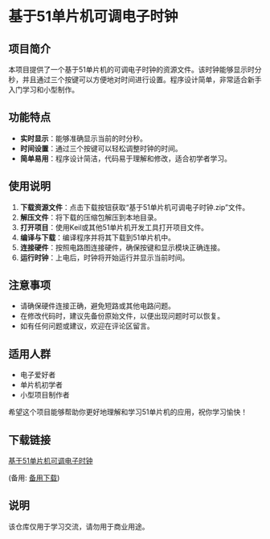 # 基于51单片机可调电子时钟

## 项目简介

本项目提供了一个基于51单片机的可调电子时钟的资源文件。该时钟能够显示时分秒，并且通过三个按键可以方便地对时间进行设置。程序设计简单，非常适合新手入门学习和小型制作。

## 功能特点

- **实时显示**：能够准确显示当前的时分秒。
- **时间设置**：通过三个按键可以轻松调整时钟的时间。
- **简单易用**：程序设计简洁，代码易于理解和修改，适合初学者学习。

## 使用说明

1. **下载资源文件**：点击下载按钮获取“基于51单片机可调电子时钟.zip”文件。
2. **解压文件**：将下载的压缩包解压到本地目录。
3. **打开项目**：使用Keil或其他51单片机开发工具打开项目文件。
4. **编译与下载**：编译程序并将其下载到51单片机中。
5. **连接硬件**：按照电路图连接硬件，确保按键和显示模块正确连接。
6. **运行时钟**：上电后，时钟将开始运行并显示当前时间。

## 注意事项

- 请确保硬件连接正确，避免短路或其他电路问题。
- 在修改代码时，建议先备份原始文件，以便出现问题时可以恢复。
- 如有任何问题或建议，欢迎在评论区留言。

## 适用人群

- 电子爱好者
- 单片机初学者
- 小型项目制作者

希望这个项目能够帮助你更好地理解和学习51单片机的应用，祝你学习愉快！

## 下载链接
[基于51单片机可调电子时钟](https://pan.quark.cn/s/4ef065f8e302) 

(备用: [备用下载](https://pan.baidu.com/s/1zS-aJJOyTQL27qnnJuW_fg?pwd=1234))

## 说明

该仓库仅用于学习交流，请勿用于商业用途。
